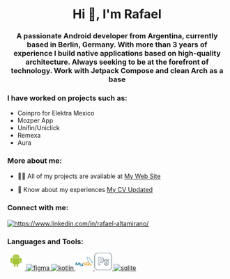 <h1 align="center">Hi 👋, I'm Rafael</h1>
<h3 align="center">A passionate Android developer from Argentina, currently based in Berlin, Germany. With more than 3 years of experience I build native applications based on high-quality architecture. Always seeking to be at the forefront of technology. Work with Jetpack Compose and clean Arch as a base </h3>

### I have worked on projects such as:
- Coinpro for Elektra Mexico
- Mozper App 
- Unifin/Uniclick
- Remexa
- Aura


### More about me:

- 👨‍💻 All of my projects are available at [ My Web Site](https://rafaelaltamiranoz3zf3xst.contra.com/templates?isInternalTraffic=true&utm_campaign=independent_portfolio_redirect&utm_medium=contra&utm_source=portfolio)

- 📄 Know about my experiences [My CV Updated](https://drive.google.com/file/d/1Hr_a_Yo5tTEwdcL1YPhk8WUACu9pnUZ2/view?usp=sharing)

<h3 align="left">Connect with me:</h3>
<p align="left">
<a href="https://linkedin.com/in/https://www.linkedin.com/in/rafael-altamirano/" target="blank"><img align="center" src="https://raw.githubusercontent.com/rahuldkjain/github-profile-readme-generator/master/src/images/icons/Social/linked-in-alt.svg" alt="https://www.linkedin.com/in/rafael-altamirano/" height="30" width="40" /></a>
</p>

<h3 align="left">Languages and Tools:</h3>
<p align="left"> <a href="https://developer.android.com" target="_blank" rel="noreferrer"> <img src="https://raw.githubusercontent.com/devicons/devicon/master/icons/android/android-original-wordmark.svg" alt="android" width="40" height="40"/> </a> <a href="https://www.figma.com/" target="_blank" rel="noreferrer"> <img src="https://www.vectorlogo.zone/logos/figma/figma-icon.svg" alt="figma" width="40" height="40"/> </a> <a href="https://kotlinlang.org" target="_blank" rel="noreferrer"> <img src="https://www.vectorlogo.zone/logos/kotlinlang/kotlinlang-icon.svg" alt="kotlin" width="40" height="40"/> </a> <a href="https://www.mysql.com/" target="_blank" rel="noreferrer"> <img src="https://raw.githubusercontent.com/devicons/devicon/master/icons/mysql/mysql-original-wordmark.svg" alt="mysql" width="40" height="40"/> </a> <a href="https://www.photoshop.com/en" target="_blank" rel="noreferrer"> <img src="https://raw.githubusercontent.com/devicons/devicon/master/icons/photoshop/photoshop-line.svg" alt="photoshop" width="40" height="40"/> </a> <a href="https://www.sqlite.org/" target="_blank" rel="noreferrer"> <img src="https://www.vectorlogo.zone/logos/sqlite/sqlite-icon.svg" alt="sqlite" width="40" height="40"/> </a> <a 

